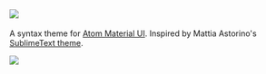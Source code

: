 ![](http://i.imgur.com/f58FC9u.png)
---

A syntax theme for [Atom Material UI](https://github.com/silvestreh/atom-material-ui). Inspired by Mattia Astorino's [SublimeText theme](https://github.com/equinusocio/material-theme).

![](/screenshot.png)
